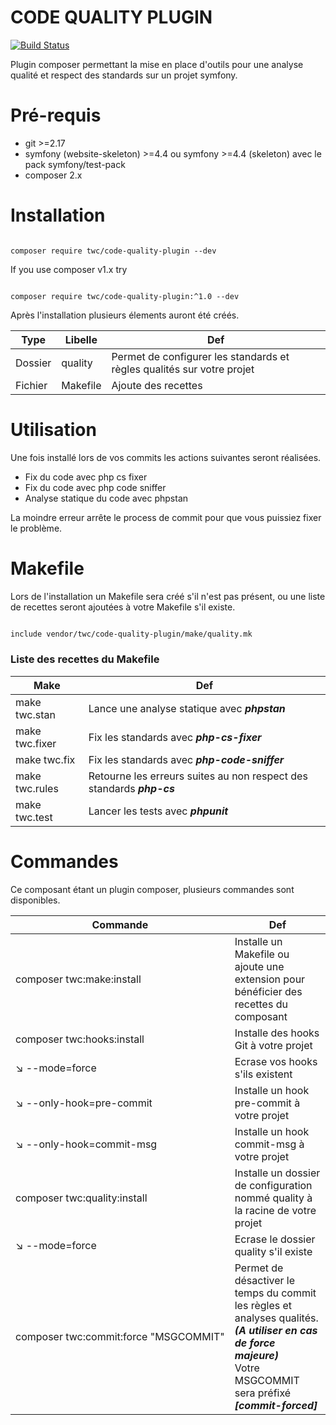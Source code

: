 # CODE QUALITY PLUGIN

[![Build Status](https://travis-ci.com/thewalkingcoder/code-quality-plugin.svg?branch=master)](https://travis-ci.com/thewalkingcoder/code-quality-plugin)

Plugin composer permettant la mise en place d'outils pour une  analyse qualité et respect des standards sur un projet symfony.

# Pré-requis

- git >=2.17
- symfony (website-skeleton) >=4.4 ou symfony >=4.4 (skeleton) avec le pack symfony/test-pack
- composer 2.x

# Installation

```

composer require twc/code-quality-plugin --dev

```

If you use composer v1.x try

```

composer require twc/code-quality-plugin:^1.0 --dev

```

Après l'installation plusieurs élements auront été créés.

| Type | Libelle     |   Def     |
|------|-------------|-----------|
| Dossier | quality | Permet de configurer les standards et règles qualités sur votre projet | 
| Fichier | Makefile | Ajoute des recettes  | 

# Utilisation

Une fois installé lors de vos commits les actions suivantes seront réalisées.

- Fix du code avec php cs fixer
- Fix du code avec php code sniffer
- Analyse statique du code avec phpstan

La moindre erreur arrête le process de commit pour que vous puissiez fixer le problème.

# Makefile

Lors de l'installation un Makefile sera créé s'il n'est pas présent, ou une liste de recettes seront ajoutées à votre Makefile s'il existe.

 ```bash
 
include vendor/twc/code-quality-plugin/make/quality.mk

```

### Liste des recettes du Makefile

| Make | Def |
|------|-----|
| make twc.stan | Lance une analyse statique avec ***phpstan***  | 
| make twc.fixer | Fix les standards avec ***php-cs-fixer***  | 
| make twc.fix | Fix les standards avec ***php-code-sniffer***  | 
| make twc.rules | Retourne les erreurs suites au non respect des standards ***php-cs***  | 
| make twc.test | Lancer les tests avec ***phpunit***  | 

# Commandes

Ce composant étant un plugin composer, plusieurs commandes sont disponibles.

| Commande | Def |
|----------|------|
| composer twc:make:install  | Installe un Makefile ou ajoute une extension pour bénéficier des recettes du composant |
| composer twc:hooks:install | Installe des hooks Git à votre projet |
|       ↘ --mode=force | Ecrase vos hooks s'ils existent |
|       ↘ --only-hook=pre-commit | Installe un hook pre-commit à votre projet |
|       ↘ --only-hook=commit-msg | Installe un hook commit-msg à votre projet |
| composer twc:quality:install | Installe un dossier de configuration nommé quality à la racine de votre projet |
|       ↘ --mode=force | Ecrase le dossier quality s'il existe |
| <nobr>composer twc:commit:force "MSGCOMMIT"</nobr> | Permet de désactiver le temps du commit les règles et analyses qualités. ***(A utiliser en cas de force majeure)***<br/> Votre MSGCOMMIT sera préfixé ***[commit-forced]*** |




